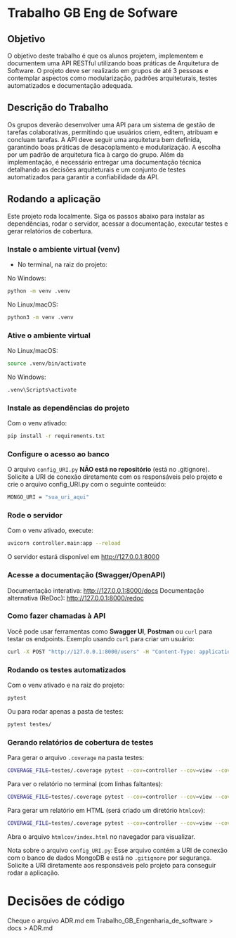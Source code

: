 # Trabalho GB Eng de Sofware
## Objetivo
O objetivo deste trabalho é que os alunos projetem, implementem e documentem uma API RESTful
utilizando boas práticas de Arquitetura de Software.
O projeto deve ser realizado em grupos de até 3 pessoas e contemplar aspectos como modularização,
padrões arquiteturais, testes automatizados e documentação adequada.

## Descrição do Trabalho
Os grupos deverão desenvolver uma API para um sistema de gestão de tarefas colaborativas, permitindo
que usuários criem, editem, atribuam e concluam tarefas. A API deve seguir uma arquitetura bem
definida, garantindo boas práticas de desacoplamento e modularização. A escolha por um padrão de
arquitetura fica à cargo do grupo.
Além da implementação, é necessário entregar uma documentação técnica detalhando as decisões
arquiteturais e um conjunto de testes automatizados para garantir a confiabilidade da API.

## Rodando a aplicação
Este projeto roda localmente. Siga os passos abaixo para instalar as dependências, rodar o servidor, acessar a documentação, executar testes e gerar relatórios de cobertura.

### Instale o ambiente virtual (venv)
- No terminal, na raiz do projeto:

No Windows:
```bash
python -m venv .venv
```

No Linux/macOS:
```bash
python3 -m venv .venv
```

### Ative o ambiente virtual
No Linux/macOS:
```bash
source .venv/bin/activate
```

No Windows:
```bash
.venv\Scripts\activate
```

### Instale as dependências do projeto
Com o venv ativado:
```bash
pip install -r requirements.txt
```

### Configure o acesso ao banco
O arquivo ` config_URI.py ` **NÃO está no repositório** (está no .gitignore).
Solicite a URI de conexão diretamente com os responsáveis pelo projeto e crie o arquivo config_URI.py com o seguinte conteúdo:
```bash
MONGO_URI = "sua_uri_aqui"
```

### Rode o servidor
Com o venv ativado, execute:
```bash
uvicorn controller.main:app --reload
```

O servidor estará disponível em http://127.0.0.1:8000

### Acesse a documentação (Swagger/OpenAPI)
Documentação interativa: http://127.0.0.1:8000/docs
Documentação alternativa (ReDoc): http://127.0.0.1:8000/redoc

### Como fazer chamadas à API
Você pode usar ferramentas como **Swagger UI**, **Postman** ou ` curl ` para testar os endpoints.
Exemplo usando ` curl ` para criar um usuário:
```bash
curl -X POST "http://127.0.0.1:8000/users" -H "Content-Type: application/json" -d '{"username": "usuario", "email": "email@exemplo.com", "password": "senha"}'
```

### Rodando os testes automatizados
Com o venv ativado e na raiz do projeto:
```bash
pytest
```

Ou para rodar apenas a pasta de testes:
```bash
pytest testes/
```

### Gerando relatórios de cobertura de testes
Para gerar o arquivo ` .coverage ` na pasta testes:
```bash
COVERAGE_FILE=testes/.coverage pytest --cov=controller --cov=view --cov=model
```

Para ver o relatório no terminal (com linhas faltantes):
```bash
COVERAGE_FILE=testes/.coverage pytest --cov=controller --cov=view --cov=model --cov-report=term-missing
```

Para gerar um relatório em HTML (será criado um diretório ` htmlcov `):
```bash
COVERAGE_FILE=testes/.coverage pytest --cov=controller --cov=view --cov=model --cov-report=html
```

Abra o arquivo ` htmlcov/index.html ` no navegador para visualizar.

Nota sobre o arquivo ` config_URI.py `:
Esse arquivo contém a URI de conexão com o banco de dados MongoDB e está no ` .gitignore ` por segurança.
Solicite a URI diretamente aos responsáveis pelo projeto para conseguir rodar a aplicação.


# Decisões de código
Cheque o arquivo ADR.md em Trabalho_GB_Engenharia_de_software > docs > ADR.md